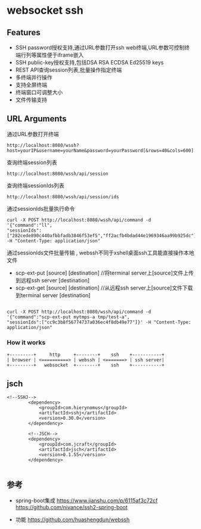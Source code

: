 # websocket ssh

## Features
- SSH password授权支持,通过URL参数打开ssh web终端,URL参数可控制终端行列等属性便于iframe嵌入
- SSH public-key授权支持,包括DSA RSA ECDSA Ed25519 keys
- REST API查询session列表,批量操作指定终端
- 多终端并行操作
- 支持全屏终端
- 终端窗口可调整大小
- 文件传输支持
## URL Arguments
通过URL参数打开终端
``` 
http://localhost:8080/wssh?host=yourIP&username=yourName&password=yourPassword[&rows=40&cols=600]
```
查询终端session列表
``` 
http://localhost:8080/wssh/api/session
```
查询终端sessionIds列表
``` 
http://localhost:8080/wssh/api/session/ids
```
通过sessionIds批量执行命令
``` 
curl -X POST http://localhost:8080/wssh/api/command -d '{"command":"ll", 
"sessionIds":["282cede890c440afbbfadb3846f53ef5","ff2acfb4bdad44e1969346aa99b925dc"]}' -H "Content-Type: application/json" 

```
通过sessionIds文件批量传输 , webssh不同于xshell桌面ssh工具能直接操作本地文件

- scp-ext-put [source] [destination]  //将terminal server上[source]文件上传到远程ssh server [destination]
- scp-ext-get [source] [destination]  //从远程ssh server上[source]文件下载到terminal server [destination]
``` 

curl -X POST http://localhost:8080/wssh/api/command -d '{"command":"scp-ext-put mytmps-a tmp/test-a", 
"sessionIds":["cc9c3b8f56774737a036ec4f8db49e77"]}' -H "Content-Type: application/json" 
```

### How it works
```
+---------+     http     +--------+    ssh    +-----------+
| browser | <==========> | webssh | <=======> | ssh server|
+---------+   websocket  +--------+    ssh    +-----------+
```

## jsch

```
<!--SSHJ-->
		<dependency>
			<groupId>com.hierynomus</groupId>
			<artifactId>sshj</artifactId>
			<version>0.30.0</version>
		</dependency>

		<!--JSCH-->
		<dependency>
			<groupId>com.jcraft</groupId>
			<artifactId>jsch</artifactId>
			<version>0.1.55</version>
		</dependency>
		
```

## 参考

- spring-boot集成 
https://www.jianshu.com/p/6115af3c72cf
https://github.com/nivance/ssh2-spring-boot 

- 功能 https://github.com/huashengdun/webssh